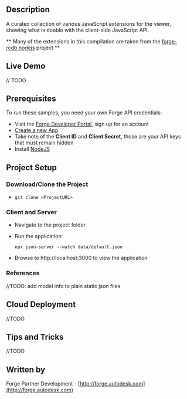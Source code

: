 
## Description

A curated collection of various JavaScript extensions for the viewer, showing what is doable with the client-side JavaScript API.

** Many of the extensions in this compilation are taken from the [forge-rcdb.nodejs](https://github.com/Autodesk-Forge/forge-rcdb.nodejs/tree/remastered/src) project **

## Live Demo

// TODO

## Prerequisites

To run these samples, you need your own Forge API credentials:

 * Visit the [Forge Developer Portal](https://developer.autodesk.com), sign up for an account
 * [Create a new App](https://developer.autodesk.com/myapps/create)
 * Take note of the <b>Client ID</b> and <b>Client Secret</b>, those are your API keys that must remain hidden
 * Install [NodeJS](https://nodejs.org)

## Project Setup

### Download/Clone the Project

   * `git clone <ProjectURL>`

### Client and Server

- Navigate to the project folder

- Run the application:

  ```
  npx json-server --watch data/default.json
  ```

- Browse to http://localhost:3000 to view the application

### References

//TODO: add model info to plain static json files


## Cloud Deployment

//TODO


## Tips and Tricks

//TODO

## Written by

Forge Partner Development - [http://forge.autodesk.com](http://forge.autodesk.com)
